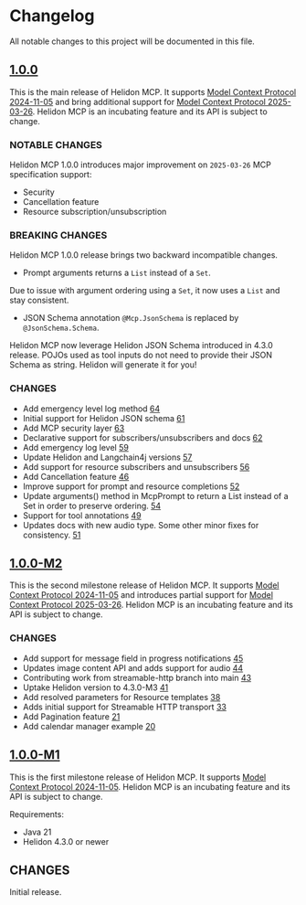 # Changelog

All notable changes to this project will be documented in this file.

## [1.0.0]

This is the main release of Helidon MCP. It supports [Model Context Protocol 2024-11-05](https://modelcontextprotocol.io/specification/2024-11-05)
and bring additional support for [Model Context Protocol 2025-03-26](https://modelcontextprotocol.io/specification/2025-03-26).
Helidon MCP is an incubating feature and its API is subject to change.

### NOTABLE CHANGES

Helidon MCP 1.0.0 introduces major improvement on `2025-03-26` MCP specification support:

- Security
- Cancellation feature
- Resource subscription/unsubscription

### BREAKING CHANGES

Helidon MCP 1.0.0 release brings two backward incompatible changes.

- Prompt arguments returns a `List` instead of a `Set`.

Due to issue with argument ordering using a `Set`, it now uses a `List` and stay consistent.

- JSON Schema annotation `@Mcp.JsonSchema` is replaced by `@JsonSchema.Schema`.

Helidon MCP now leverage Helidon JSON Schema introduced in 4.3.0 release. POJOs used as tool inputs do not need
to provide their JSON Schema as string. Helidon will generate it for you!

### CHANGES

- Add emergency level log method [64](https://github.com/helidon-io/helidon-mcp/pull/64)
- Initial support for Helidon JSON schema [61](https://github.com/helidon-io/helidon-mcp/pull/61)
- Add MCP security layer [63](https://github.com/helidon-io/helidon-mcp/pull/63)
- Declarative support for subscribers/unsubscribers and docs [62](https://github.com/helidon-io/helidon-mcp/pull/62)
- Add emergency log level [59](https://github.com/helidon-io/helidon-mcp/pull/59)
- Update Helidon and Langchain4j versions [57](https://github.com/helidon-io/helidon-mcp/pull/57)
- Add support for resource subscribers and unsubscribers [56](https://github.com/helidon-io/helidon-mcp/pull/56)
- Add Cancellation feature [46](https://github.com/helidon-io/helidon-mcp/pull/46)
- Improve support for prompt and resource completions [52](https://github.com/helidon-io/helidon-mcp/pull/52)
- Update arguments() method in McpPrompt to return a List instead of a Set in order to preserve ordering. [54](https://github.com/helidon-io/helidon-mcp/pull/54)
- Support for tool annotations [49](https://github.com/helidon-io/helidon-mcp/pull/49)
- Updates docs with new audio type. Some other minor fixes for consistency. [51](https://github.com/helidon-io/helidon-mcp/pull/51)

## [1.0.0-M2]

This is the second milestone release of Helidon MCP. It supports [Model Context Protocol 2024-11-05](https://modelcontextprotocol.io/specification/2024-11-05) 
and introduces partial support for [Model Context Protocol 2025-03-26](https://modelcontextprotocol.io/specification/2025-03-26).
Helidon MCP is an incubating feature and its API is subject to change.

### CHANGES

- Add support for message field in progress notifications [45](https://github.com/helidon-io/helidon-mcp/pull/45)
- Updates image content API and adds support for audio [44](https://github.com/helidon-io/helidon-mcp/pull/44)
- Contributing work from streamable-http branch into main [43](https://github.com/helidon-io/helidon-mcp/pull/43)
- Uptake Helidon version to 4.3.0-M3 [41](https://github.com/helidon-io/helidon-mcp/pull/41)
- Add resolved parameters for Resource templates [38](https://github.com/helidon-io/helidon-mcp/pull/38)
- Adds initial support for Streamable HTTP transport [33](https://github.com/helidon-io/helidon-mcp/pull/33)
- Add Pagination feature [21](https://github.com/helidon-io/helidon-mcp/pull/21)
- Add calendar manager example [20](https://github.com/helidon-io/helidon-mcp/pull/20)

## [1.0.0-M1]

This is the first milestone release of Helidon MCP. It supports [Model Context Protocol 2024-11-05](https://modelcontextprotocol.io/specification/2024-11-05).
Helidon MCP is an incubating feature and its API is subject to change.

Requirements:

* Java 21
* Helidon 4.3.0 or newer

## CHANGES

Initial release.

[1.0.0]: https://github.com/oracle/helidon/compare/1.0.0-M2...1.0.0
[1.0.0-M2]: https://github.com/oracle/helidon/compare/1.0.0-M1...1.0.0-M2
[1.0.0-M1]: https://github.com/oracle/helidon/compare/main...1.0.0-M1

